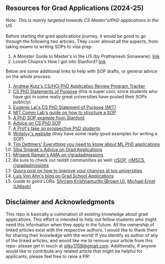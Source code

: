## Resources for Grad Applications (2024-25)

*Note: This is mainly targeted towards CS Master's/PhD applications in the US.*<br><br>
Before starting the grad applications journey, it would be good to go through the following two articles. They cover almost all the aspects, from taking exams to writing SOPs to visa prep:  
1. A Monster Guide to Master's in the US (by Prathamesh Sonawane): [link](https://admits.com/blog/monster-guide-to-ms-in-usa)  
2. Lovish Chopra's How I got into Stanford? [link](https://medium.com/@lovishchopra/how-i-got-into-stanford-ms-in-cs-application-experience-tips-and-tricks-4ba1772bb9b)  


Below are some additional links to help with SOP drafts, or general advice on the whole process:  
1. [Andrew Kutz's CS/HCI PhD Application Review Program Tracker](https://www.andrewkuz.net/public/dashboards/cs-hci-phd-application-review-programs/2025/html/cs-hci-phd-application-review-programs-2025.html)
2. [CS PhD Statements of Purpose](https://cs-sop.notion.site/CS-PhD-Statements-of-Purpose-df39955313834889b7ac5411c37b958d)  (this is super cool, since students who have got in some really great universities have posted their SOPs publicly)
3. [Eugenie Lai's CS PhD Statement of Purpose (MIT)](https://eugenielai.github.io/posts/another-annotated-sop.html)
4. [MIT Comm Lab's guide on how to structure a SOP](https://mitcommlab.mit.edu/eecs/commkit/graduate-school-personal-statement/)
5. [A PhD SOP example from Stanford](https://cs.stanford.edu/~nfliu/files/phd_sop/nfliu_phd_sop.pdf)
6. [Advice on CS PhD SOP](https://jakec007.github.io/2021-04-02-cs-statement-of-purpose/)
7. [A Prof's take on prospective PhD students](https://karlstratos.com/student.php)
8. [WriteIvy's website](https://writeivy.com/) (they have some really good examples for writing a SOP)
9. [Tim Dettmers' Everything you need to know about ML PhD applications](https://timdettmers.com/2018/11/26/phd-applications/)
10. [Siba Smarak's Advice on Grad Applications](https://sibasmarak.github.io/content/gradappl.html)
11. [Mrigank Raman's AMA on r/gradadmissions](https://www.reddit.com/r/gradadmissions/comments/yx41y4/current_cmu_msml_student_here_ask_me_anything/)
12. Be sure to check out reddit communities as well: [r/SOP](https://www.reddit.com/r/StatementOfPurpose/), [r/MSCS](https://www.reddit.com/r/MSCS/), [r/gradadmissions](https://www.reddit.com/r/gradadmissions/)
13. [Quora post on how to improve your chances at top universities](https://myadmissionsposts.quora.com/How-to-improve-your-competitiveness-to-be-admitted-into-a-top-university-that-everyone-under-the-sun-wants-in)
14. [Luis Von Ahn's blog on Grad School Applications](https://vonahn.blogspot.com/2009/12/advice-on-grad-school-applications.html)
15. Guide to good LORs: [Shriram Krishnamurthi (Brown U)](https://cs.brown.edu/~sk/Memos/Grad-School-Recos/), [Michael Ernst (UWash)](https://homes.cs.washington.edu/~mernst/advice/write-recommendation.html)  



 ## Disclaimer and Acknowledgments   
 This repo is basically a culmination of existing knowledge about grad applications. This effort is intended to help out fellow students who might need this information when they apply in the future. All the ownership of linked articles exist with the respective authors. I would like to thank them for sharing their knowledge with the world! If you identify as author of any of the linked articles, and would like me to remove your article from this repo- please get in touch at silky1708@gmail.com. Additionally, if anyone would like to contribute any related article that might be helpful for applicants, please feel free to raise a PR!  
 

